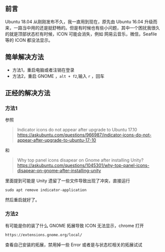 ## 前言
Ubuntu 18.04 从刚刚发布不久，我一直用到现在，原先由 Ubuntu 16.04 升级而来，一路当中用的还是挺舒畅的。但是有时候也有些小问题，其中一个困扰我很久的就是顶部状态栏有时候，ICON 可能会消失，例如 网易云音乐，微信，Seafile 等的 ICON 都没法显示。

## 简单解决方法
 - 方法1，重启电脑或者注销在登录
 - 方法2，重启 GNOME ，`alt + f2`,输入  `r` ，回车
 
## 正经的解决方法

### 方法1
参照
 
 >Indicator icons do not appear after upgrade to Ubuntu 17.10
  https://askubuntu.com/questions/966987/indicator-icons-do-not-appear-after-upgrade-to-ubuntu-17-10

和 
 > Why top panel icons disapear on Gnome after installing Unity?
 https://askubuntu.com/questions/1045301/why-top-panel-icons-disapear-on-gnome-after-installing-unity

里面提到可能是 Unity 遗留了一些文件导致出现了冲突，直接运行 

    sudo apt remove indicator-application

然后重启就好了。

### 方法2
有可能是你的装了什么 GNOME 拓展导致 ICON 无法显示，chrome 打开

    https://extensions.gnome.org/local/

查看自己安装的拓展，禁用掉一些 Error 或者是与状态栏相关的拓展试试
